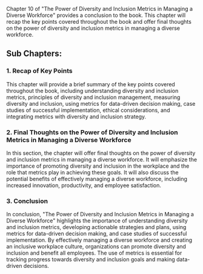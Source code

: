 
Chapter 10 of "The Power of Diversity and Inclusion Metrics in Managing a Diverse Workforce" provides a conclusion to the book. This chapter will recap the key points covered throughout the book and offer final thoughts on the power of diversity and inclusion metrics in managing a diverse workforce.

Sub Chapters:
-------------

### 1. Recap of Key Points

This chapter will provide a brief summary of the key points covered throughout the book, including understanding diversity and inclusion metrics, principles of diversity and inclusion management, measuring diversity and inclusion, using metrics for data-driven decision making, case studies of successful implementation, ethical considerations, and integrating metrics with diversity and inclusion strategy.

### 2. Final Thoughts on the Power of Diversity and Inclusion Metrics in Managing a Diverse Workforce

In this section, the chapter will offer final thoughts on the power of diversity and inclusion metrics in managing a diverse workforce. It will emphasize the importance of promoting diversity and inclusion in the workplace and the role that metrics play in achieving these goals. It will also discuss the potential benefits of effectively managing a diverse workforce, including increased innovation, productivity, and employee satisfaction.

### 3. Conclusion

In conclusion, "The Power of Diversity and Inclusion Metrics in Managing a Diverse Workforce" highlights the importance of understanding diversity and inclusion metrics, developing actionable strategies and plans, using metrics for data-driven decision making, and case studies of successful implementation. By effectively managing a diverse workforce and creating an inclusive workplace culture, organizations can promote diversity and inclusion and benefit all employees. The use of metrics is essential for tracking progress towards diversity and inclusion goals and making data-driven decisions.
